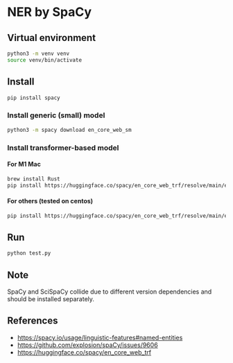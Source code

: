 # NER by SpaCy

## Virtual environment

```sh
python3 -m venv venv
source venv/bin/activate
```

## Install

```sh
pip install spacy
```

### Install generic (small) model

```sh
python3 -m spacy download en_core_web_sm
```

### Install transformer-based model

#### For M1 Mac

```sh
brew install Rust
pip install https://huggingface.co/spacy/en_core_web_trf/resolve/main/en_core_web_trf-any-py3-none-any.whl
```

#### For others (tested on centos)

```sh
pip install https://huggingface.co/spacy/en_core_web_trf/resolve/main/en_core_web_trf-any-py3-none-any.whl
```


## Run

```sh
python test.py
```

## Note

SpaCy and SciSpaCy collide due to different version dependencies and should be installed separately.

## References

- https://spacy.io/usage/linguistic-features#named-entities
- https://github.com/explosion/spaCy/issues/9606
- https://huggingface.co/spacy/en_core_web_trf
